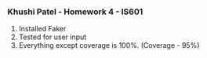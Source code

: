 ### Khushi Patel - Homework 4 - IS601
1. Installed Faker
2. Tested for user input
3. Everything except coverage is 100%. (Coverage - 95%)